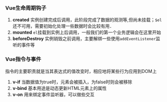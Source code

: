 ### Vue生命周期钩子
1. **created** 实例创建完成后调用，此阶段完成了数据的观测等,但尚未挂载；`$el`还不可用，需要初始化处理一些数据时会比较有用．
2. **mounted** `el`挂载到实例上后调用，一般我们的第一个业务逻辑会在这里开始
3. **beforeDestroy** 实例销毁之前调用，主要解绑一些使用`addEventListener`监听的事件等

### Vue指令与事件
指令的主要职责就是当其表达式的值改变时，相应地将某些行为应用到DOM上
1. **v-if** 当数据值为true时，元素会被插入，为false时则会被移除
2. **v-bind** 基本用途是动态更新HTML元素上的属性
3. **v-on** 用来绑定事件监听器，可以做些交互
